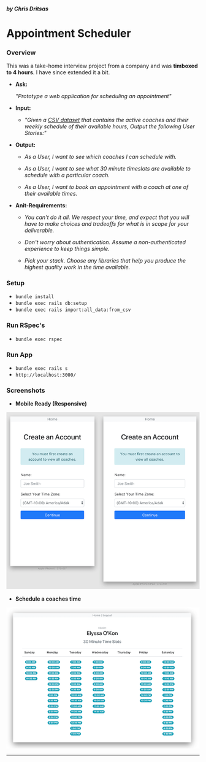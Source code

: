 ##### by Chris Dritsas
# Appointment Scheduler

### Overview

This was a take-home interview project from a company and was **timboxed to 4 hours**.
I have since extended it a bit. 

* **Ask:**

     _"Prototype a web application for scheduling an appointment"_

* **Input:**

   *  _"Given a [CSV dataset](./lib/tasks/coaches.csv) that contains the active coaches and their 
     weekly schedule of their available hours, Output the following
     User Stories:"_
         
* **Output:**
        
    * _As a User, I want to see which coaches I can schedule with._
    
    * _As a User, I want to see what 30 minute timeslots are available to schedule with a particular coach._
    
    * _As a User, I want to book an appointment with a coach at one of their available times._
               
* **Anit-Requirements:**

     * _You can't do it all. We respect your time, and expect that you will have to make 
        choices and tradeoffs for what is in scope for your deliverable._
     
     * _Don't worry about authentication. Assume a non-authenticated experience to keep things simple._
     
     * _Pick your stack. Choose any libraries that help you produce the highest quality work in the time available._
    
### Setup

* `bundle install`
* `bundle exec rails db:setup`
* `bundle exec rails import:all_data:from_csv`

### Run RSpec's

* `bundle exec rspec`

### Run App

* `bundle exec rails s`
* `http://localhost:3000/`

### Screenshots

* **Mobile Ready (Responsive)**

![alt text](./public/mobile-create-account.png "Responsive!")


* **Schedule a coaches time**

![alt text](./public/desktop-coach-time-slots.png "Responsive!")

---


